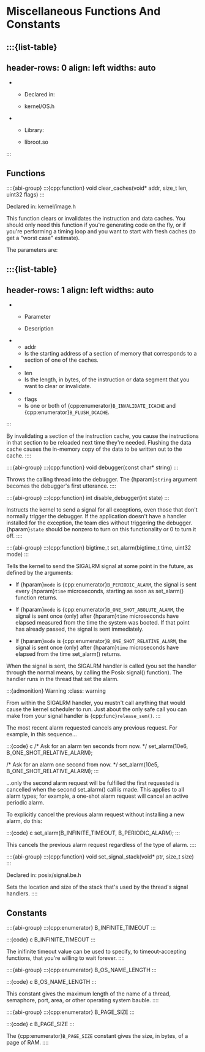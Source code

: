 # Miscellaneous Functions And Constants

:::{list-table}
---
header-rows: 0
align: left
widths: auto
---
-
	- Declared in:

	- kernel/OS.h

-
	- Library:

	- libroot.so


:::

## Functions

::::{abi-group}
:::{cpp:function} void clear_caches(void* addr, size_t len, uint32 flags)
:::

Declared in: kernel/image.h

This function clears or invalidates the instruction and data caches. You
should only need this function if you're generating code on the fly, or if
you're performing a timing loop and you want to start with fresh caches (to
get a "worst case" estimate).

The parameters are:

:::{list-table}
---
header-rows: 1
align: left
widths: auto
---
-
	- Parameter

	- Description

-
	- addr
	- Is the starting address of a section of memory that corresponds to a
		section of one of the caches.
-
	- len
	- Is the length, in bytes, of the instruction or data segment that you want
		to clear or invalidate.
-
	- flags
	- Is one or both of {cpp:enumerator}`B_INVALIDATE_ICACHE` and
		{cpp:enumerator}`B_FLUSH_DCACHE`.

:::

By invalidating a section of the instruction cache, you cause the
instructions in that section to be reloaded next time they're needed.
Flushing the data cache causes the in-memory copy of the data to be written
out to the cache.
::::

::::{abi-group}
:::{cpp:function} void debugger(const char* string)
:::

Throws the calling thread into the debugger. The {hparam}`string` argument
becomes the debugger's first utterance.
::::

::::{abi-group}
:::{cpp:function} int disable_debugger(int state)
:::

Instructs the kernel to send a signal for all exceptions, even those that
don't normally trigger the debugger. If the application doesn't have a
handler installed for the exception, the team dies without triggering the
debugger. {hparam}`state` should be nonzero to turn on this functionality
or 0 to turn it off.
::::

::::{abi-group}
:::{cpp:function} bigtime_t set_alarm(bigtime_t time, uint32 mode)
:::

Tells the kernel to send the SIGALRM signal at some point in the future, as
defined by the arguments:

- If {hparam}`mode` is {cpp:enumerator}`B_PERIODIC_ALARM`, the signal is
  sent every {hparam}`time` microseconds, starting as soon as set_alarm()
  function returns.

- If {hparam}`mode` is {cpp:enumerator}`B_ONE_SHOT_ABOLUTE_ALARM`, the
  signal is sent once (only) after {hparam}`time` microseconds have elapsed
  measured from the time the system was booted. If that point has already
  passed, the signal is sent immediately.

- If {hparam}`mode` is {cpp:enumerator}`B_ONE_SHOT_RELATIVE_ALARM`, the
  signal is sent once (only) after {hparam}`time` microseconds have elapsed
  from the time set_alarm() returns.

When the signal is sent, the SIGALRM handler is called (you set the handler
through the normal means, by calling the Posix signal() function). The
handler runs in the thread that set the alarm.

:::{admonition} Warning
:class: warning






From within the SIGALRM handler, you mustn't call anything that would cause
the kernel scheduler to run. Just about the only safe call you can make
from your signal handler is {cpp:func}`release_sem()`.
:::

The most recent alarm requested cancels any previous request. For example,
in this sequence…

:::{code} c
/* Ask for an alarm ten seconds from now. */
set_alarm(10e6, B_ONE_SHOT_RELATIVE_ALARM);

/* Ask for an alarm one second from now. */
set_alarm(10e5, B_ONE_SHOT_RELATIVE_ALARM);
:::

…only the second alarm request will be fulfilled the first requested is
cancelled when the second set_alarm() call is made. This applies to all
alarm types; for example, a one-shot alarm request will cancel an active
periodic alarm.

To explicitly cancel the previous alarm request without installing a new
alarm, do this:

:::{code} c
set_alarm(B_INFINITE_TIMEOUT, B_PERIODIC_ALARM);
:::

This cancels the previous alarm request regardless of the type of alarm.
::::

::::{abi-group}
:::{cpp:function} void set_signal_stack(void* ptr, size_t size)
:::

Declared in: posix/signal.be.h

Sets the location and size of the stack that's used by the thread's signal
handlers.
::::

## Constants

::::{abi-group}
:::{cpp:enumerator} B_INFINITE_TIMEOUT
:::

:::{code} c
B_INFINITE_TIMEOUT
:::

The inifinite timeout value can be used to specify, to timeout-accepting
functions, that you're willing to wait forever.
::::

::::{abi-group}
:::{cpp:enumerator} B_OS_NAME_LENGTH
:::

:::{code} c
B_OS_NAME_LENGTH
:::

This constant gives the maximum length of the name of a thread, semaphore,
port, area, or other operating system bauble.
::::

::::{abi-group}
:::{cpp:enumerator} B_PAGE_SIZE
:::

:::{code} c
B_PAGE_SIZE
:::

The {cpp:enumerator}`B_PAGE_SIZE` constant gives the size, in bytes, of a
page of RAM.
::::
